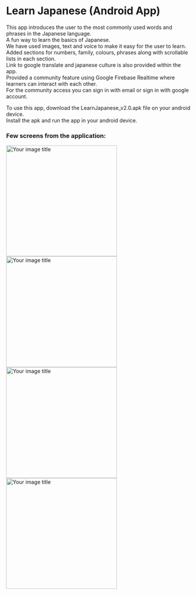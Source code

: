 # Learn Japanese (Android App) 
This app introduces the user to the most commonly used words and phrases in the Japanese language.<br/>
A fun way to learn the basics of Japanese.<br/>
We have used images, text and voice to make it easy for the user to learn.<br/>
Added sections for numbers, family, colours, phrases along with scrollable lists in each section.<br/>
Link to google translate and japanese culture is also provided within the app.<br/>
Provided a community feature using Google Firebase Realtime where learners can interact with each other.<br/>
For the community access you can sign in with email or sign in with google account.<br/>

To use this app, download the LearnJapanese_v2.0.apk file on your android device.<br/>
Install the apk and run the app in your android device.<br/>

### Few screens from the application:<br/>

<img src="https://github.com/swanandtamaskar1/learn-japanese-android-app/assets/35898035/8c1fedac-47ca-4ec6-9483-b1a19a6032e2" alt="Your image title" width="300"/><br/>
<img src="https://github.com/swanandtamaskar1/learn-japanese-android-app/assets/35898035/fb12dc50-9981-487e-936a-726732beb94b" alt="Your image title" width="300"/><br/>
<img src="https://github.com/swanandtamaskar1/learn-japanese-android-app/assets/35898035/77f9dcd6-f136-452a-bfcb-6a3640340d72" alt="Your image title" width="300"/><br/>
<img src="https://github.com/swanandtamaskar1/learn-japanese-android-app/assets/35898035/3bd588e8-e59a-48ff-a1f2-0c98f239ca64" alt="Your image title" width="300"/><br/>

